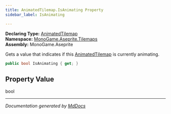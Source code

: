 ```yaml
---
title: AnimatedTilemap.IsAnimating Property
sidebar_label: IsAnimating

---
```


**Declaring Type:** [AnimatedTilemap](../)  
**Namespace:** [MonoGame.Aseprite.Tilemaps](../../)  
**Assembly:** MonoGame.Aseprite

Gets a value that indicates if this [AnimatedTilemap](../) is currently animating.

```csharp
public bool IsAnimating { get; }
```

## Property Value

bool

___

*Documentation generated by [MdDocs](https://github.com/ap0llo/mddocs)*
